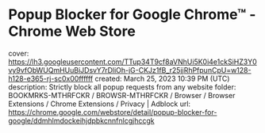 # Popup Blocker for Google Chrome™ - Chrome Web Store

cover: https://lh3.googleusercontent.com/TTup34T9cf8aVNhUi5K0i4e1ckSiHZ3Y0vy9vfObWUQmHUuBiJDsvY7rDliOh-jG-CKJz1fB_r25jjRhPfpunCpU=w128-h128-e365-rj-sc0x00ffffff
created: March 25, 2023 10:39 PM (UTC)
description: Strictly block all popup requests from any website
folder: BOOKMRKS-MTHRFCKR / BROWSR-MTHRFCKR / Browser / Browser Extensions / Chrome Extensions / Privacy | Adblock
url: https://chrome.google.com/webstore/detail/popup-blocker-for-google/ddmhlmdockeihjdpbkcnnfnlcgjhccgk